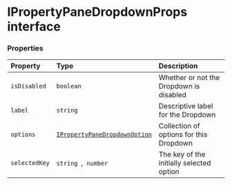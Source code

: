 # IPropertyPaneDropdownProps interface










### Properties

| Property	   | Type	| Description|
|:-------------|:-------|:-----------|
|`isDisabled`      | `boolean` | Whether or not the Dropdown is disabled |
|`label`      | `string` | Descriptive label for the Dropdown |
|`options`      | [`IPropertyPaneDropdownOption`](ipropertypanedropdownoption.md) | Collection of options for this Dropdown |
|`selectedKey`      | `string `,` number` | The key of the initially selected option |





